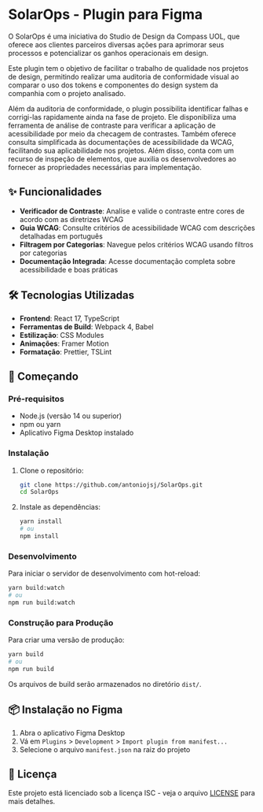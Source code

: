 # SolarOps - Plugin para Figma

O SolarOps é uma iniciativa do Studio de Design da Compass UOL, que oferece aos clientes parceiros diversas ações para aprimorar seus processos e potencializar os ganhos operacionais em design.

Este plugin tem o objetivo de facilitar o trabalho de qualidade nos projetos de design, permitindo realizar uma auditoria de conformidade visual ao comparar o uso dos tokens e componentes do design system da companhia com o projeto analisado.

Além da auditoria de conformidade, o plugin possibilita identificar falhas e corrigi-las rapidamente ainda na fase de projeto. Ele disponibiliza uma ferramenta de análise de contraste para verificar a aplicação de acessibilidade por meio da checagem de contrastes. Também oferece consulta simplificada às documentações de acessibilidade da WCAG, facilitando sua aplicabilidade nos projetos. Além disso, conta com um recurso de inspeção de elementos, que auxilia os desenvolvedores ao fornecer as propriedades necessárias para implementação.

## ✨ Funcionalidades

- **Verificador de Contraste**: Analise e valide o contraste entre cores de acordo com as diretrizes WCAG
- **Guia WCAG**: Consulte critérios de acessibilidade WCAG com descrições detalhadas em português
- **Filtragem por Categorias**: Navegue pelos critérios WCAG usando filtros por categorias
- **Documentação Integrada**: Acesse documentação completa sobre acessibilidade e boas práticas


## 🛠 Tecnologias Utilizadas

- **Frontend**: React 17, TypeScript
- **Ferramentas de Build**: Webpack 4, Babel
- **Estilização**: CSS Modules
- **Animações**: Framer Motion
- **Formatação**: Prettier, TSLint

## 🚀 Começando

### Pré-requisitos

- Node.js (versão 14 ou superior)
- npm ou yarn
- Aplicativo Figma Desktop instalado

### Instalação

1. Clone o repositório:
   ```bash
   git clone https://github.com/antoniojsj/SolarOps.git
   cd SolarOps
   ```

2. Instale as dependências:
   ```bash
   yarn install
   # ou
   npm install
   ```

### Desenvolvimento

Para iniciar o servidor de desenvolvimento com hot-reload:

```bash
yarn build:watch
# ou
npm run build:watch
```

### Construção para Produção

Para criar uma versão de produção:

```bash
yarn build
# ou
npm run build
```

Os arquivos de build serão armazenados no diretório `dist/`.

## 📦 Instalação no Figma

1. Abra o aplicativo Figma Desktop
2. Vá em `Plugins` > `Development` > `Import plugin from manifest...`
3. Selecione o arquivo `manifest.json` na raiz do projeto


## 📄 Licença

Este projeto está licenciado sob a licença ISC - veja o arquivo [LICENSE](LICENSE) para mais detalhes.

